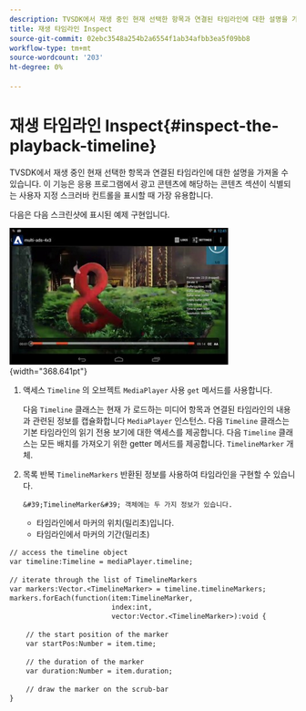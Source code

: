 ```yaml
---
description: TVSDK에서 재생 중인 현재 선택한 항목과 연결된 타임라인에 대한 설명을 가져올 수 있습니다. 이 기능은 응용 프로그램에서 광고 콘텐츠에 해당하는 콘텐츠 섹션이 식별되는 사용자 지정 스크러바 컨트롤을 표시할 때 가장 유용합니다.
title: 재생 타임라인 Inspect
source-git-commit: 02ebc3548a254b2a6554f1ab34afbb3ea5f09bb8
workflow-type: tm+mt
source-wordcount: '203'
ht-degree: 0%

---
```


# 재생 타임라인 Inspect{#inspect-the-playback-timeline}

TVSDK에서 재생 중인 현재 선택한 항목과 연결된 타임라인에 대한 설명을 가져올 수 있습니다. 이 기능은 응용 프로그램에서 광고 콘텐츠에 해당하는 콘텐츠 섹션이 식별되는 사용자 지정 스크러바 컨트롤을 표시할 때 가장 유용합니다.

다음은 다음 스크린샷에 표시된 예제 구현입니다.
<!--<a id="fig_6D9FB3764F3947A38B8E7726187BD461"></a>-->

![](assets/inspect-playback.jpg){width="368.641pt"}

1. 액세스 `Timeline` 의 오브젝트 `MediaPlayer` 사용 `get` 메서드를 사용합니다.

   다음 `Timeline` 클래스는 현재 가 로드하는 미디어 항목과 연결된 타임라인의 내용과 관련된 정보를 캡슐화합니다 `MediaPlayer` 인스턴스. 다음 `Timeline` 클래스는 기본 타임라인의 읽기 전용 보기에 대한 액세스를 제공합니다. 다음 `Timeline` 클래스는 모든 배치를 가져오기 위한 getter 메서드를 제공합니다. `TimelineMarker` 개체.

1. 목록 반복 `TimelineMarkers` 반환된 정보를 사용하여 타임라인을 구현할 수 있습니다.

       &#39;TimelineMarker&#39; 객체에는 두 가지 정보가 있습니다.
   
   * 타임라인에서 마커의 위치(밀리초)입니다.
   * 타임라인에서 마커의 기간(밀리초)

<!--<a id="example_BA936629E82B4082A2E2C548E3FC3357"></a>-->

```
// access the timeline object 
var timeline:Timeline = mediaPlayer.timeline; 
 
// iterate through the list of TimelineMarkers 
var markers:Vector.<TimelineMarker> = timeline.timelineMarkers; 
markers.forEach(function(item:TimelineMarker,  
                         index:int,  
                         vector:Vector.<TimelineMarker>):void { 
    
    // the start position of the marker 
    var startPos:Number = item.time; 
 
    // the duration of the marker 
    var duration:Number = item.duration; 
 
    // draw the marker on the scrub-bar 
}
```
